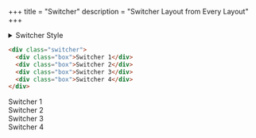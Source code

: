 +++
title = "Switcher"
description = "Switcher Layout from Every Layout"
+++

<details>
  <summary>Switcher Style</summary>

```scss
{{ include_code(path="sass/layout/_switcher.scss") }}
```

</details>

```html
<div class="switcher">
  <div class="box">Switcher 1</div>
  <div class="box">Switcher 2</div>
  <div class="box">Switcher 3</div>
  <div class="box">Switcher 4</div>
</div>
```

<div class="switcher">
  <div class="box">Switcher 1</div>
  <div class="box">Switcher 2</div>
  <div class="box">Switcher 3</div>
  <div class="box">Switcher 4</div>
</div>
